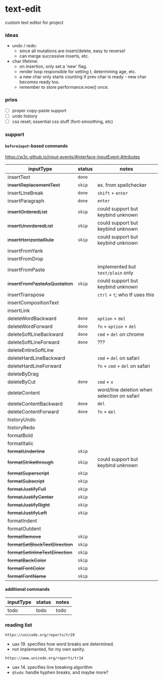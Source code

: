 # text-edit

custom text editor for project

### ideas

- undo / redo:
  - since all mutations are insert/delete, easy to reverse!
  - can merge successive inserts, etc.
- char lifetime:
  - on insertion, only set a 'new' flag.
  - render loop responsible for setting t, determining age, etc.
  - a new char only starts counting if prev char is ready - new char becomes ready too.
  - remember to store performance.now() once.

### prios

- [ ] proper copy-paste support
- [ ] undo history
- [ ] css reset; essential css stuff (font-smoothing, etc)

### support

#### `beforeinput`-based commands

https://w3c.github.io/input-events/#interface-InputEvent-Attributes

| inputType                        | status | notes                                       |
| -------------------------------- | ------ | ------------------------------------------- |
| insertText                       | `done` |                                             |
| ~~insertReplacementText~~        | `skip` | ex. from spellchecker                       |
| insertLineBreak                  | `done` | `shift` + `enter`                           |
| insertParagraph                  | `done` | `enter`                                     |
| ~~insertOrderedList~~            | `skip` | could support but keybind unknown           |
| ~~insertUnorderedList~~          | `skip` | could support but keybind unknown           |
| ~~insertHorizontalRule~~         | `skip` | could support but keybind unknown           |
| insertFromYank                   |        |                                             |
| insertFromDrop                   |        |                                             |
| insertFromPaste                  |        | implemented but `text/plain` only           |
| ~~insertFromPasteAsQuotation~~   | `skip` | could support but keybind unknown           |
| insertTranspose                  |        | `ctrl` + `t`; who tf uses this              |
| insertCompositionText            |        |                                             |
| insertLink                       |        |                                             |
| deleteWordBackward               | `done` | `option` + `del`                            |
| deleteWordForward                | `done` | `fn` + `option` + `del`                     |
| deleteSoftLineBackward           | `done` | `cmd` + `del` on chrome                     |
| deleteSoftLineForward            | `done` | ???                                         |
| deleteEntireSoftLine             |        |                                             |
| deleteHardLineBackward           |        | `cmd` + `del` on safari                     |
| deleteHardLineForward            |        | `fn` + `cmd` + `del` on safari              |
| deleteByDrag                     |        |                                             |
| deleteByCut                      | `done` | `cmd` + `x`                                 |
| deleteContent                    |        | word/line deletion when selection on safari |
| deleteContentBackward            | `done` | `del`                                       |
| deleteContentForward             | `done` | `fn` + `del`                                |
| historyUndo                      |        |                                             |
| historyRedo                      |        |                                             |
| formatBold                       |        |                                             |
| formatItalic                     |        |                                             |
| ~~formatUnderline~~              | `skip` |                                             |
| ~~formatStrikethrough~~          | `skip` | could support but keybind unknown           |
| ~~formatSuperscript~~            | `skip` |                                             |
| ~~formatSubscript~~              | `skip` |                                             |
| ~~formatJustifyFull~~            | `skip` |                                             |
| ~~formatJustifyCenter~~          | `skip` |                                             |
| ~~formatJustifyRight~~           | `skip` |                                             |
| ~~formatJustifyLeft~~            | `skip` |                                             |
| formatIndent                     |        |                                             |
| formatOutdent                    |        |                                             |
| ~~formatRemove~~                 | `skip` |                                             |
| ~~formatSetBlockTextDirection~~  | `skip` |                                             |
| ~~formatSetInlineTextDirection~~ | `skip` |                                             |
| ~~formatBackColor~~              | `skip` |                                             |
| ~~formatFontColor~~              | `skip` |                                             |
| ~~formatFontName~~               | `skip` |                                             |

#### additional commands

| inputType | status | notes |
| --------- | ------ | ----- |
| todo      | todo   | todo  |

### reading list

`https://unicode.org/reports/tr29`

- uax 19. specifies how word breaks are determined.
- not implemented, for my own sanity.

`https://www.unicode.org/reports/tr14`

- uax 14. specifies line breaking algorithm
- `@todo`: handle hyphen breaks, and maybe more?
